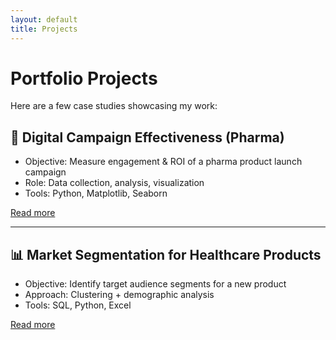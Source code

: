 ```yaml
---
layout: default
title: Projects
---
```


# Portfolio Projects

Here are a few case studies showcasing my work:

## 🧪 Digital Campaign Effectiveness (Pharma)
- Objective: Measure engagement & ROI of a pharma product launch campaign
- Role: Data collection, analysis, visualization
- Tools: Python, Matplotlib, Seaborn

[Read more](#) <!-- Link to full case study or GitHub repo -->

---

## 📊 Market Segmentation for Healthcare Products
- Objective: Identify target audience segments for a new product
- Approach: Clustering + demographic analysis
- Tools: SQL, Python, Excel

[Read more](#)
